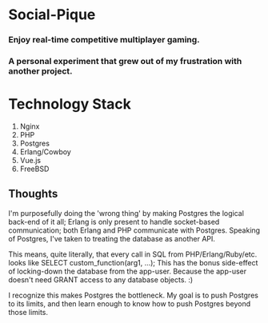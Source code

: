 # Social-Pique

### Enjoy real-time competitive multiplayer gaming.

### A personal experiment that grew out of my frustration with another project.

# Technology Stack

1. Nginx
2. PHP
3. Postgres
4. Erlang/Cowboy
5. Vue.js
6. FreeBSD

## Thoughts

I'm purposefully doing the 'wrong thing' by making Postgres the logical back-end of it all; Erlang is only present to handle socket-based communication; both Erlang and PHP communicate with Postgres. Speaking of Postgres, I've taken to treating the database as another API.

This means, quite literally, that every call in SQL from PHP/Erlang/Ruby/etc. looks like SELECT custom_function(arg1, ...); This has the bonus side-effect of locking-down the database from the app-user. Because the app-user doesn't need GRANT access to any database objects. :)

I recognize this makes Postgres the bottleneck. My goal is to push Postgres to its limits, and then learn enough to know how to push Postgres beyond those limits.

